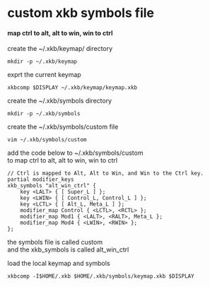 # custom xkb symbols file 

#### map ctrl to alt, alt to win, win to ctrl

create the ~/.xkb/keymap/ directory

```
mkdir -p ~/.xkb/keymap
```
exprt the current keymap 

```
xkbcomp $DISPLAY ~/.xkb/keymap/keymap.xkb
```

create the ~/.xkb/symbols directory

```
mkdir -p ~/.xkb/symbols
```

create the ~/.xkb/symbols/custom file

```
vim ~/.xkb/symbols/custom
```

add the code below to ~/.xkb/symbols/custom  
to map ctrl to alt, alt to win, win to ctrl

```
// Ctrl is mapped to Alt, Alt to Win, and Win to the Ctrl key.
partial modifier_keys
xkb_symbols "alt_win_ctrl" {
    key <LALT> { [ Super_L ] };
    key <LWIN> { [ Control_L, Control_L ] };
    key <LCTL> { [ Alt_L, Meta_L ] };
    modifier_map Control { <LCTL>, <RCTL> };
    modifier_map Mod1 { <LALT>, <RALT>, Meta_L };
    modifier_map Mod4 { <LWIN>, <RWIN> };
};
```

the symbols file is called custom   
and the xkb_symbols is called alt_win_ctrl

load the local keymap and symbols

```
xkbcomp -I$HOME/.xkb $HOME/.xkb/symbols/keymap.xkb $DISPLAY
```

